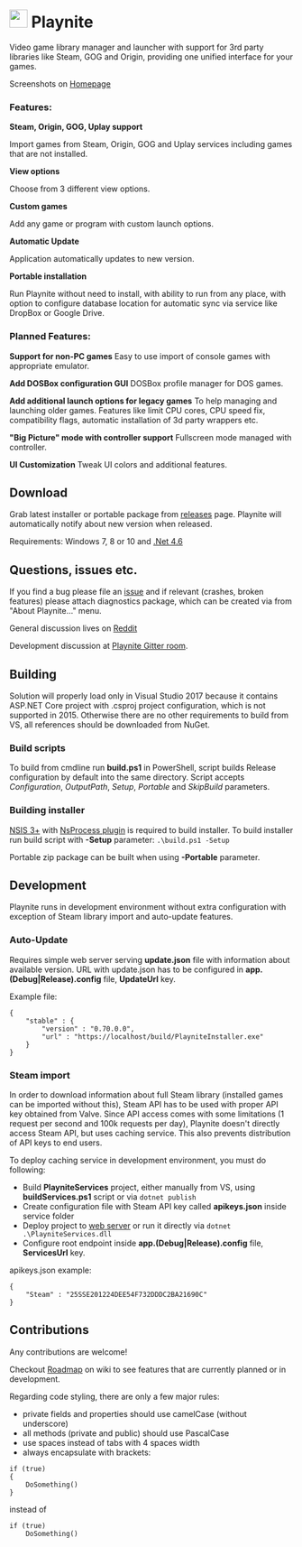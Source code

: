 
# <img src="https://github.com/JosefNemec/Playnite/raw/master/web/applogo.png" width="32">  Playnite
Video game library manager and launcher with support for 3rd party libraries like Steam, GOG and Origin, providing one unified interface for your games.

Screenshots on [Homepage](http://playnite.link/)

### Features:

**Steam, Origin, GOG, Uplay support**

Import games from Steam, Origin, GOG and Uplay services including games that are not installed.

**View options**

Choose from 3 different view options.

**Custom games**

Add any game or program with custom launch options.

**Automatic Update**

Application automatically updates to new version.

**Portable installation**

Run Playnite without need to install, with ability to run from any place, with option to configure database location for automatic sync via service like DropBox or Google Drive.

### Planned Features:

**Support for non-PC games**
Easy to use import of console games with appropriate emulator.

**Add DOSBox configuration GUI**
DOSBox profile manager for DOS games.

**Add additional launch options for legacy games**
To help managing and launching older games. Features like limit CPU cores, CPU speed fix, compatibility flags, automatic installation of 3d party wrappers etc.

**"Big Picture" mode with controller support**
Fullscreen mode managed with controller.

**UI Customization**
Tweak UI colors and additional features.

Download
---------

Grab latest installer or portable package from [releases](https://github.com/JosefNemec/Playnite/releases) page. Playnite will automatically notify about new version when released.

Requirements: Windows 7, 8 or 10 and [.Net 4.6](https://www.microsoft.com/en-us/download/details.aspx?id=53344)

Questions, issues etc.
---------
If you find a bug please file an [issue](https://github.com/JosefNemec/Playnite/issues) and if relevant (crashes, broken features) please attach diagnostics package, which can be created via from "About Playnite..." menu.

General discussion lives on [Reddit](https://www.reddit.com/r/playnite/)

Development discussion at [Playnite Gitter room](https://gitter.im/Playnite/Lobby?utm_source=share-link&utm_medium=link&utm_campaign=share-link).

Building
---------

Solution will properly load only in Visual Studio 2017 because it contains ASP.NET Core project with .csproj project configuration, which is not supported in 2015. Otherwise there are no other requirements to build from VS, all references should be downloaded from NuGet.

### Build scripts
To build from cmdline run **build.ps1** in PowerShell, script builds Release configuration by default into the same directory. Script accepts *Configuration*, *OutputPath*, *Setup*, *Portable* and *SkipBuild* parameters.

### Building installer
[NSIS 3+](http://nsis.sourceforge.net/Main_Page) with [NsProcess plugin](http://nsis.sourceforge.net/NsProcess_plugin) is required to build installer. To build installer run build script with **-Setup** parameter:
``` .\build.ps1 -Setup ```

Portable zip package can be built when using **-Portable** parameter.

Development
---------

Playnite runs in development environment without extra configuration with exception of Steam library import and auto-update features.

### Auto-Update
Requires simple web server serving **update.json** file with information about available version. URL with update.json has to be configured in **app.(Debug|Release).config** file, **UpdateUrl** key.

Example file:
```
{
    "stable" : {
        "version" : "0.70.0.0",
        "url" : "https://localhost/build/PlayniteInstaller.exe"
    }
}
```

### Steam import
In order to download information about full Steam library (installed games can be imported without this), Steam API has to be used with proper API key obtained from Valve. Since API access comes with some limitations (1 request per second and 100k requests per day), Playnite doesn't directly access Steam API, but uses caching service. This also prevents distribution of API keys to end users.

To deploy caching service in development environment, you must do following:
* Build **PlayniteServices** project, either manually from VS, using **buildServices.ps1** script or via ```dotnet publish```
* Create configuration file with Steam API key called **apikeys.json** inside service folder
* Deploy project to [web server](https://docs.microsoft.com/en-us/aspnet/core/publishing/) or run it directly via ```dotnet .\PlayniteServices.dll```
* Configure root endpoint inside **app.(Debug|Release).config** file, **ServicesUrl** key.

apikeys.json example:
```
{
    "Steam" : "25SSE201224DEE54F732DDDC2BA21690C"
}
```

Contributions
---------

Any contributions are welcome!

Checkout [Roadmap](https://github.com/JosefNemec/Playnite/wiki/Roadmap) on wiki to see features that are currently planned or in development.

Regarding code styling, there are only a few major rules:
* private fields and properties should use camelCase (without underscore)
* all methods (private and public) should use PascalCase
* use spaces instead of tabs with 4 spaces width
* always encapsulate with brackets:
```
if (true)
{
    DoSomething()
}
```
instead of 
```
if (true)
    DoSomething()
```
